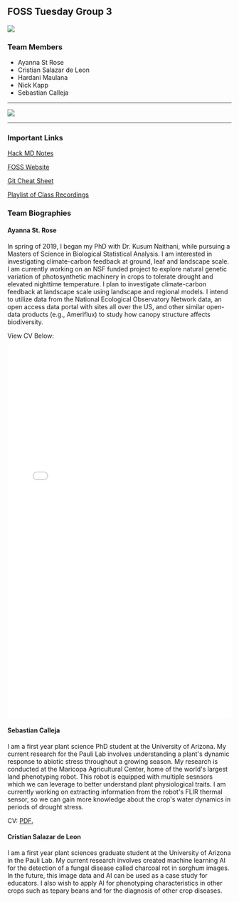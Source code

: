 ## FOSS Tuesday Group 3 

<img src="cyverse_logo.png" class="inline"/>

### Team Members
- Ayanna St Rose
- Cristian Salazar de Leon
- Hardani Maulana
- Nick Kapp
- Sebastian Calleja 

***
<img src="cactus_sunset.jpg" class="inline"/>

***
### Important Links
[Hack MD Notes](https://github.com/CyVerse-learning-materials/foss-spring-2021-hackmd-notes?mc_cid=bd3e73e33f&mc_eid=1aeeb1392b)

[FOSS Website](https://learning.cyverse.org/projects/foss-2020/en/latest/)
 
[Git Cheat Sheet](https://learning.cyverse.org/projects/foss/en/latest/reproducible_science/GitHub.html?mc_cid=bd3e73e33f&mc_eid=1aeeb1392b#git-cheat-sheet)
 
[Playlist of Class Recordings](https://www.youtube.com/playlist?list=PL38WPXpo-ZW2U9_ADIr_oEGmTHlBKQxkV)

### Team Biographies

#### Ayanna St. Rose
In spring of 2019, I began my PhD with Dr. Kusum Naithani, while pursuing a Masters of Science in Biological Statistical Analysis. I am interested in investigating climate-carbon feedback at ground, leaf and landscape scale. I am currently working on an NSF funded project to explore natural genetic variation of photosynthetic machinery in crops to tolerate drought and elevated nighttime temperature. I plan to investigate climate-carbon feedback at landscape scale using landscape and regional models. I intend to utilize data from the National Ecological Observatory Network data, an open access data portal with sites all over the US, and other similar open-data products (e.g., Ameriflux) to study how canopy structure affects biodiversity.

View CV Below:
<embed src="StRose-CV.pdf" type="application/pdf" title="Ayanna's CV" width="100%" height="850px"/>

#### Sebastian Calleja
I am a first year plant science PhD student at the University of Arizona. My current research for the Pauli Lab involves understanding a plant's dynamic response to abiotic stress throughout a growing season. My research is conducted at the Maricopa Agricultural Center, home of the world's largest land phenotyping robot. This robot is equipped with multiple sesnsors which we can leverage to better understand plant physiological traits. I am currently working on extracting information from the robot's FLIR thermal sensor, so we can gain more knowledge about the crop's water dynamics in periods of drought stress.

CV: <a href="https://github.com/sebcalleja/FOSS-Group3/blob/main/SCalleja%20Resume%202020.pdf" target="_blank">PDF.</a>

#### Cristian Salazar de Leon
I am a first year plant sciences graduate student at the University of Arizona in the Pauli Lab. My current research involves created machine learning AI for the detection of a fungal disease called charcoal rot in sorghum images. In the future, this image data and AI can be used as a case study for educators. I also wish to apply AI for phenotyping characteristics in other crops such as tepary beans and for the diagnosis of other crop diseases.
